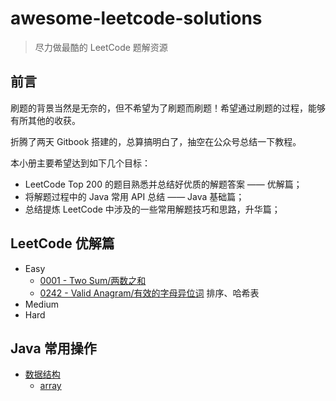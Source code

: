 # awesome-leetcode-solutions

> 尽力做最酷的 LeetCode 题解资源

## 前言

刷题的背景当然是无奈的，但不希望为了刷题而刷题！希望通过刷题的过程，能够有所其他的收获。

折腾了两天 Gitbook 搭建的，总算搞明白了，抽空在公众号总结一下教程。

本小册主要希望达到如下几个目标：
- LeetCode Top 200 的题目熟悉并总结好优质的解题答案 —— 优解篇；
- 将解题过程中的 Java 常用 API 总结 —— Java 基础篇；
- 总结提炼 LeetCode 中涉及的一些常用解题技巧和思路，升华篇；

## LeetCode 优解篇

* Easy
    * [0001 - Two Sum/两数之和](solutions/0001-two-sum/README.md)
    * [0242 - Valid Anagram/有效的字母异位词](solutions/0242-valid-anagram/README.md) 排序、哈希表
* Medium
* Hard

## Java 常用操作
* [数据结构](data-structure/README.md)
    * [array](data-structure/array.md)

